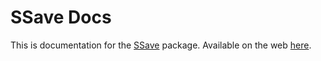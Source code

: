 # SSave Docs

This is documentation for the [SSave]([github.com/](https://github.com/stoozey/SSave)) package.
Available on the web [here](https://stoozey.github.io/SSave-Docs/).
